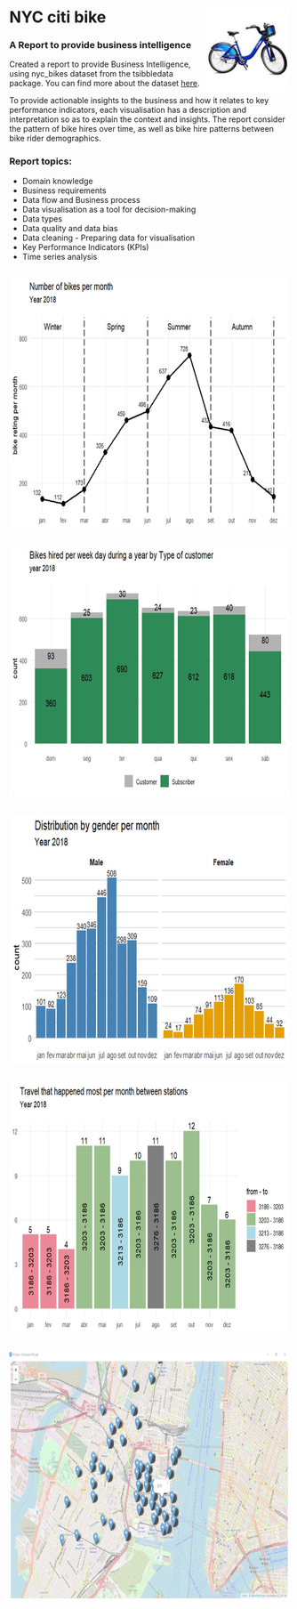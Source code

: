 # NYC citi bike <img src= "https://github.com/netojoao85/NYC_citi_bike/blob/main/images/citi_bikes.jpg" width = "150" height = "150" align = "right"/>   
### A Report to provide business intelligence
 
Created a report to provide Business Intelligence, using nyc_bikes dataset from the tsibbledata package. You can find more about the dataset [here](https://rdrr.io/github/tidyverts/tsibbledata/man/nyc_bikes.html).

To provide actionable insights to the business and how it relates to key performance indicators, each visualisation has a description and interpretation so as to explain the context and insights. The report consider the pattern of bike hires over time, as well as bike hire patterns between bike rider demographics.
<br>
### Report topics:
<ul>
 <li> Domain knowledge </li>
 <li> Business requirements </li>
 <li> Data flow and Business process </li>
 <li> Data visualisation as a tool for decision-making </li>
 <li> Data types </li>
 <li> Data quality and data bias </li>
 <li> Data cleaning - Preparing data for visualisation </li>
 <li> Key Performance Indicators (KPIs) </li>
 <li> Time series analysis </li>
</ul>

       
##
<img src= "https://github.com/netojoao85/NYC_citi_bike/blob/main/images/bikes_per_month.jpg" width = "800" height = "450"/>     
      
##
<img src= "https://github.com/netojoao85/NYC_citi_bike/blob/main/images/hired_per_week_day.jpg" width = "800" height = "450"/>     

##
<img src= "https://github.com/netojoao85/NYC_citi_bike/blob/main/images/by_gender.jpg" width = "800" height = "450"/>     

##
<img src= "https://github.com/netojoao85/NYC_citi_bike/blob/main/images/travels.jpg" width = "800" height = "450"/>     

##
<img src= "https://github.com/netojoao85/NYC_citi_bike/blob/main/images/start_location.jpg" width = "800" height = "450"/>     
